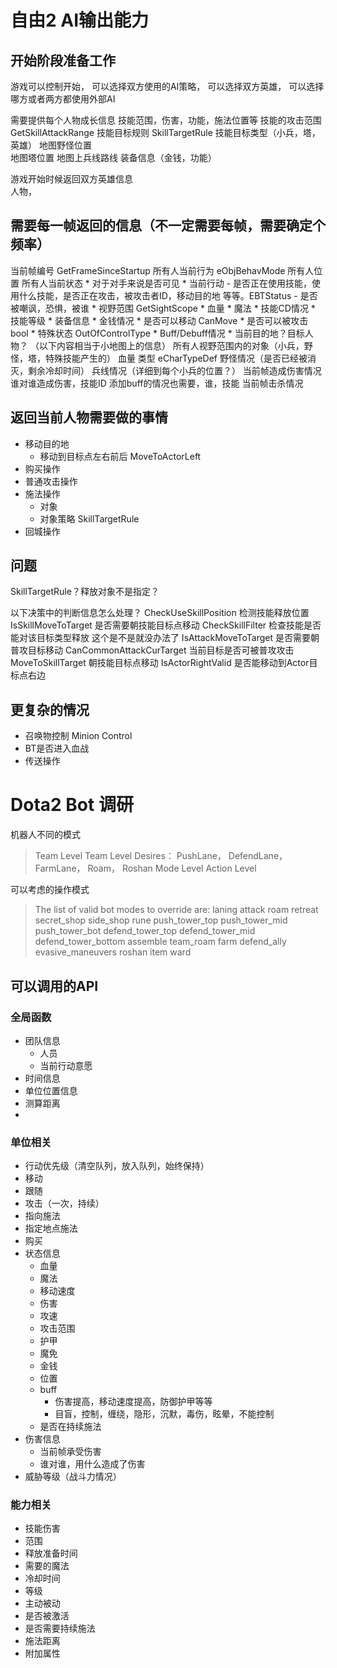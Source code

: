# 自由2 AI输出能力

## 开始阶段准备工作

游戏可以控制开始，
可以选择双方使用的AI策略，
可以选择双方英雄，
可以选择哪方或者两方都使用外部AI

需要提供每个人物成长信息
技能范围，伤害，功能，施法位置等
技能的攻击范围          GetSkillAttackRange
技能目标规则            SkillTargetRule 
技能目标类型（小兵，塔，英雄）
地图野怪位置            
地图塔位置
地图上兵线路线
装备信息（金钱，功能）

游戏开始时候返回双方英雄信息  
人物，


## 需要每一帧返回的信息（不一定需要每帧，需要确定个频率）
当前帧编号   GetFrameSinceStartup
所有人当前行为 eObjBehavMode
所有人位置
所有人当前状态
    * 对于对手来说是否可见
    * 当前行动
        - 是否正在使用技能，使用什么技能，是否正在攻击，被攻击者ID，移动目的地 等等。EBTStatus
        - 是否被嘲讽，恐惧，被谁
    * 视野范围                GetSightScope
    * 血量
    * 魔法
    * 技能CD情况
    * 技能等级
    * 装备信息
    * 金钱情况
    * 是否可以移动             CanMove
    * 是否可以被攻击           bool
    * 特殊状态                OutOfControlType
    * Buff/Debuff情况
    * 当前目的地？目标人物？
（以下内容相当于小地图上的信息）
所有人视野范围内的对象（小兵，野怪，塔，特殊技能产生的）
    血量
    类型                    eCharTypeDef
野怪情况（是否已经被消灭，剩余冷却时间）
兵线情况（详细到每个小兵的位置？）
当前帧造成伤害情况
    谁对谁造成伤害，技能ID
    添加buff的情况也需要，谁，技能
当前帧击杀情况



## 返回当前人物需要做的事情
* 移动目的地
    - 移动到目标点左右前后 MoveToActorLeft
* 购买操作
* 普通攻击操作
* 施法操作
    - 对象
    - 对象策略 SkillTargetRule
* 回城操作


## 问题
SkillTargetRule？释放对象不是指定？

以下决策中的判断信息怎么处理？
CheckUseSkillPosition 检测技能释放位置
IsSkillMoveToTarget 是否需要朝技能目标点移动
CheckSkillFilter 检查技能是否能对该目标类型释放 这个是不是就没办法了
IsAttackMoveToTarget 是否需要朝普攻目标移动
CanCommonAttackCurTarget 当前目标是否可被普攻攻击
MoveToSkillTarget 朝技能目标点移动
IsActorRightValid 是否能移动到Actor目标点右边

## 更复杂的情况
* 召唤物控制 Minion Control
* BT是否进入血战
* 传送操作


# Dota2 Bot 调研

机器人不同的模式
> Team Level
>   Team Level Desires： PushLane， DefendLane， FarmLane， Roam， Roshan
> Mode Level
> Action Level

可以考虑的操作模式

> The list of valid bot modes to override are:
>     laning
>     attack
>     roam
>     retreat
>     secret_shop
>     side_shop
>     rune
>     push_tower_top
>     push_tower_mid
>     push_tower_bot
>     defend_tower_top
>     defend_tower_mid
>     defend_tower_bottom
>     assemble
>     team_roam
>     farm
>     defend_ally
>     evasive_maneuvers
>     roshan
>     item
>     ward

## 可以调用的API
### 全局函数
* 团队信息
    - 人员
    - 当前行动意愿
* 时间信息
* 单位位置信息
* 测算距离
* 

### 单位相关
* 行动优先级（清空队列，放入队列，始终保持）
* 移动
* 跟随
* 攻击（一次，持续）
* 指向施法
* 指定地点施法
* 购买
* 状态信息
    - 血量
    - 魔法
    - 移动速度
    - 伤害
    - 攻速
    - 攻击范围
    - 护甲
    - 魔免
    - 金钱
    - 位置
    - buff
        + 伤害提高，移动速度提高，防御护甲等等
        + 目盲，控制，缠绕，隐形，沉默，毒伤，眩晕，不能控制
    - 是否在持续施法
* 伤害信息
    - 当前帧承受伤害
    - 谁对谁，用什么造成了伤害
* 威胁等级（战斗力情况）


### 能力相关
* 技能伤害
* 范围
* 释放准备时间
* 需要的魔法
* 冷却时间
* 等级
* 主动被动
* 是否被激活
* 是否需要持续施法
* 施法距离
* 附加属性


















